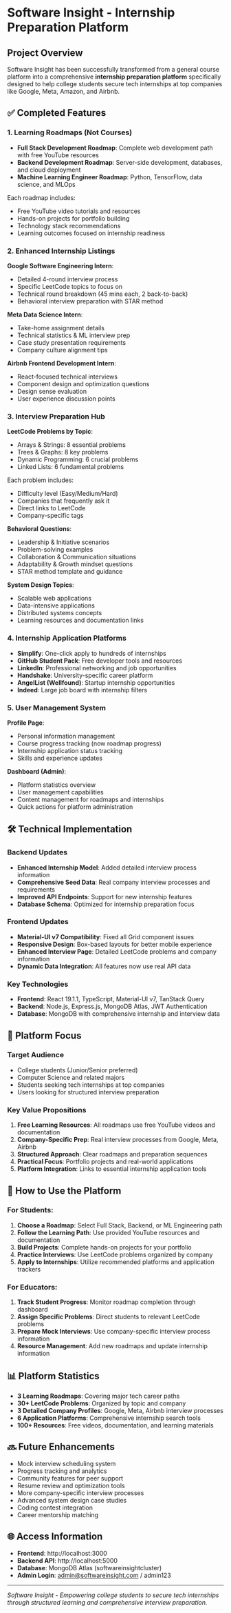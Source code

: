 # Software Insight - Internship Preparation Platform

## Project Overview
Software Insight has been successfully transformed from a general course platform into a comprehensive **internship preparation platform** specifically designed to help college students secure tech internships at top companies like Google, Meta, Amazon, and Airbnb.

## ✅ Completed Features

### 1. Learning Roadmaps (Not Courses)
- **Full Stack Development Roadmap**: Complete web development path with free YouTube resources
- **Backend Development Roadmap**: Server-side development, databases, and cloud deployment
- **Machine Learning Engineer Roadmap**: Python, TensorFlow, data science, and MLOps

Each roadmap includes:
- Free YouTube video tutorials and resources
- Hands-on projects for portfolio building
- Technology stack recommendations
- Learning outcomes focused on internship readiness

### 2. Enhanced Internship Listings
**Google Software Engineering Intern**:
- Detailed 4-round interview process
- Specific LeetCode topics to focus on
- Technical round breakdown (45 mins each, 2 back-to-back)
- Behavioral interview preparation with STAR method

**Meta Data Science Intern**:
- Take-home assignment details
- Technical statistics & ML interview prep
- Case study presentation requirements
- Company culture alignment tips

**Airbnb Frontend Development Intern**:
- React-focused technical interviews
- Component design and optimization questions
- Design sense evaluation
- User experience discussion points

### 3. Interview Preparation Hub
**LeetCode Problems by Topic**:
- Arrays & Strings: 8 essential problems
- Trees & Graphs: 8 key problems  
- Dynamic Programming: 6 crucial problems
- Linked Lists: 6 fundamental problems

Each problem includes:
- Difficulty level (Easy/Medium/Hard)
- Companies that frequently ask it
- Direct links to LeetCode
- Company-specific tags

**Behavioral Questions**:
- Leadership & Initiative scenarios
- Problem-solving examples
- Collaboration & Communication situations
- Adaptability & Growth mindset questions
- STAR method template and guidance

**System Design Topics**:
- Scalable web applications
- Data-intensive applications
- Distributed systems concepts
- Learning resources and documentation links

### 4. Internship Application Platforms
- **Simplify**: One-click apply to hundreds of internships
- **GitHub Student Pack**: Free developer tools and resources
- **LinkedIn**: Professional networking and job opportunities
- **Handshake**: University-specific career platform
- **AngelList (Wellfound)**: Startup internship opportunities
- **Indeed**: Large job board with internship filters

### 5. User Management System
**Profile Page**:
- Personal information management
- Course progress tracking (now roadmap progress)
- Internship application status tracking
- Skills and experience updates

**Dashboard (Admin)**:
- Platform statistics overview
- User management capabilities
- Content management for roadmaps and internships
- Quick actions for platform administration

## 🛠 Technical Implementation

### Backend Updates
- **Enhanced Internship Model**: Added detailed interview process information
- **Comprehensive Seed Data**: Real company interview processes and requirements
- **Improved API Endpoints**: Support for new internship features
- **Database Schema**: Optimized for internship preparation focus

### Frontend Updates
- **Material-UI v7 Compatibility**: Fixed all Grid component issues
- **Responsive Design**: Box-based layouts for better mobile experience
- **Enhanced Interview Page**: Detailed LeetCode problems and company information
- **Dynamic Data Integration**: All features now use real API data

### Key Technologies
- **Frontend**: React 19.1.1, TypeScript, Material-UI v7, TanStack Query
- **Backend**: Node.js, Express.js, MongoDB Atlas, JWT Authentication
- **Database**: MongoDB with comprehensive internship and interview data

## 🎯 Platform Focus

### Target Audience
- College students (Junior/Senior preferred)
- Computer Science and related majors
- Students seeking tech internships at top companies
- Users looking for structured interview preparation

### Key Value Propositions
1. **Free Learning Resources**: All roadmaps use free YouTube videos and documentation
2. **Company-Specific Prep**: Real interview processes from Google, Meta, Airbnb
3. **Structured Approach**: Clear roadmaps and preparation sequences
4. **Practical Focus**: Portfolio projects and real-world applications
5. **Platform Integration**: Links to essential internship application tools

## 🚀 How to Use the Platform

### For Students:
1. **Choose a Roadmap**: Select Full Stack, Backend, or ML Engineering path
2. **Follow the Learning Path**: Use provided YouTube resources and documentation
3. **Build Projects**: Complete hands-on projects for your portfolio
4. **Practice Interviews**: Use LeetCode problems organized by company
5. **Apply to Internships**: Utilize recommended platforms and application trackers

### For Educators:
1. **Track Student Progress**: Monitor roadmap completion through dashboard
2. **Assign Specific Problems**: Direct students to relevant LeetCode problems
3. **Prepare Mock Interviews**: Use company-specific interview process information
4. **Resource Management**: Add new roadmaps and update internship information

## 📊 Platform Statistics
- **3 Learning Roadmaps**: Covering major tech career paths
- **30+ LeetCode Problems**: Organized by topic and company
- **3 Detailed Company Profiles**: Google, Meta, Airbnb interview processes
- **6 Application Platforms**: Comprehensive internship search tools
- **100+ Resources**: Free videos, documentation, and learning materials

## 🔜 Future Enhancements
- Mock interview scheduling system
- Progress tracking and analytics
- Community features for peer support
- Resume review and optimization tools
- More company-specific interview processes
- Advanced system design case studies
- Coding contest integration
- Career mentorship matching

## 🌐 Access Information
- **Frontend**: http://localhost:3000
- **Backend API**: http://localhost:5000
- **Database**: MongoDB Atlas (softwareinsightcluster)
- **Admin Login**: admin@softwareinsight.com / admin123

---

*Software Insight - Empowering college students to secure tech internships through structured learning and comprehensive interview preparation.*
